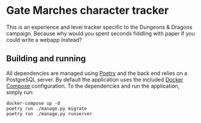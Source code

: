 # Gate Marches character tracker

This is an experience and level tracker specific to the Dungeons & Dragons
campaign. Because why would you spent seconds fiddling with paper if you could
write a webapp instead?

## Building and running

All dependencies are managed using [Poetry](https://poetry.eustace.io/) and the
back end relies on a PostgreSQL server. By default the application uses the
included [Docker Compose](https://docs.docker.com/compose/) configuration. To
the dependencies and run the application, simply run:

```shell
docker-compose up -d
poetry run ./manage.py migrate
poetry run ./manage.py runserver
```
